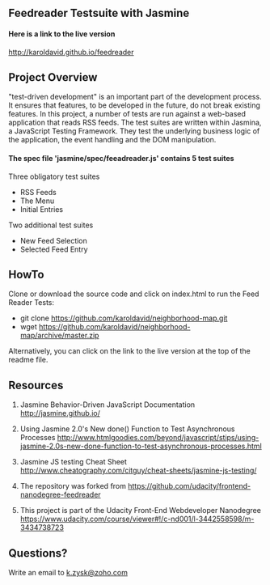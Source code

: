 ## Feedreader Testsuite with Jasmine

#### Here is a link to the live version
http://karoldavid.github.io/feedreader

## Project Overview

"test-driven development" is an important part of the development process. It ensures that features, to be developed in the future, do not break existing features. In this project, a number of tests are run against a web-based application that reads RSS feeds. The test suites are written within Jasmina, a JavaScript Testing Framework. They test the underlying business logic of the application, the event handling and the DOM manipulation.

#### The spec file 'jasmine/spec/feeadreader.js' contains 5 test suites

Three obligatory test suites
* RSS Feeds
* The Menu
* Initial Entries

Two additional test suites
* New Feed Selection
* Selected Feed Entry

## HowTo
Clone or download the source code and click on index.html to run the Feed Reader Tests:

* git clone https://github.com/karoldavid/neighborhood-map.git
* wget https://github.com/karoldavid/neighborhood-map/archive/master.zip

Alternatively, you can click on the link to the live version at the top of the readme file.

## Resources
1. Jasmine Behavior-Driven JavaScript Documentation
http://jasmine.github.io/

2. Using Jasmine 2.0's New done() Function to Test Asynchronous Processes
http://www.htmlgoodies.com/beyond/javascript/stips/using-jasmine-2.0s-new-done-function-to-test-asynchronous-processes.html

3. Jasmine JS testing Cheat Sheet
http://www.cheatography.com/citguy/cheat-sheets/jasmine-js-testing/

4. The repository was forked from
https://github.com/udacity/frontend-nanodegree-feedreader

5. This project is part of the Udacity Front-End Webdeveloper Nanodegree
https://www.udacity.com/course/viewer#!/c-nd001/l-3442558598/m-3434738723


## Questions?
Write an email to k.zysk@zoho.com
